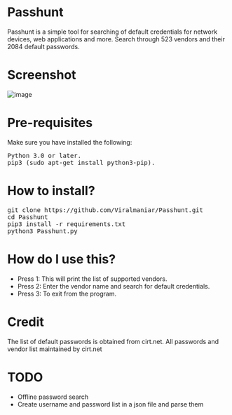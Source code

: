# Passhunt
Passhunt is a simple tool for searching of default credentials for network devices, web applications and more. Search through 523 vendors and their 2084 default passwords.

# Screenshot
![image](https://user-images.githubusercontent.com/3501170/36933533-92b1c136-1f2e-11e8-80b7-b76fbbbfe54b.png)

# Pre-requisites
Make sure you have installed the following:
<pre>
Python 3.0 or later.
pip3 (sudo apt-get install python3-pip).
</pre>

# How to install?
<pre>
git clone https://github.com/Viralmaniar/Passhunt.git
cd Passhunt
pip3 install -r requirements.txt
python3 Passhunt.py
</pre>

# How do I use this?
- Press 1: This will print the list of supported vendors.
- Press 2: Enter the vendor name and search for default credentials.
- Press 3: To exit from the program.

# Credit
The list of default passwords is obtained from cirt.net. All passwords and vendor list maintained by cirt.net

# TODO
- Offline password search
- Create username and password list in a json file and parse them

